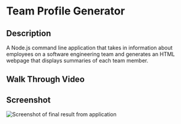 # Team Profile Generator
 
 ## Description
A Node.js command line application that takes in information about employees on a software engineering team and generates an HTML webpage that displays summaries of each team member.

## Walk Through Video


## Screenshot
![Screenshot of final result from application](https://cassiecatt.github.io/team-profile-generator/assets/app-screenshot.png)
